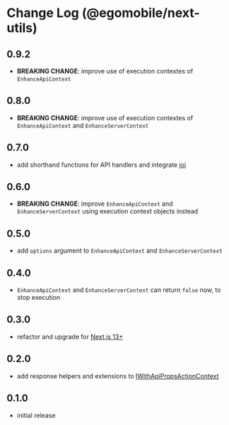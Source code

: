 # Change Log (@egomobile/next-utils)

## 0.9.2

- **BREAKING CHANGE**: improve use of execution contextes of `EnhanceApiContext`

## 0.8.0

- **BREAKING CHANGE**: improve use of execution contextes of `EnhanceApiContext` and `EnhanceServerContext`

## 0.7.0

- add shorthand functions for API handlers and integrate [joi](https://www.npmjs.com/package/joi)

## 0.6.0

- **BREAKING CHANGE**: improve `EnhanceApiContext` and `EnhanceServerContext` using execution context objects instead

## 0.5.0

- add `options` argument to `EnhanceApiContext` and `EnhanceServerContext`

## 0.4.0

- `EnhanceApiContext` and `EnhanceServerContext` can return `false` now, to stop execution

## 0.3.0

- refactor and upgrade for [Next.js 13+](https://nextjs.org/blog/next-13)

## 0.2.0

- add response helpers and extensions to [IWithApiPropsActionContext](https://egomobile.github.io/next-utils/interfaces/IJobExecutionContext.html)

## 0.1.0

- initial release
